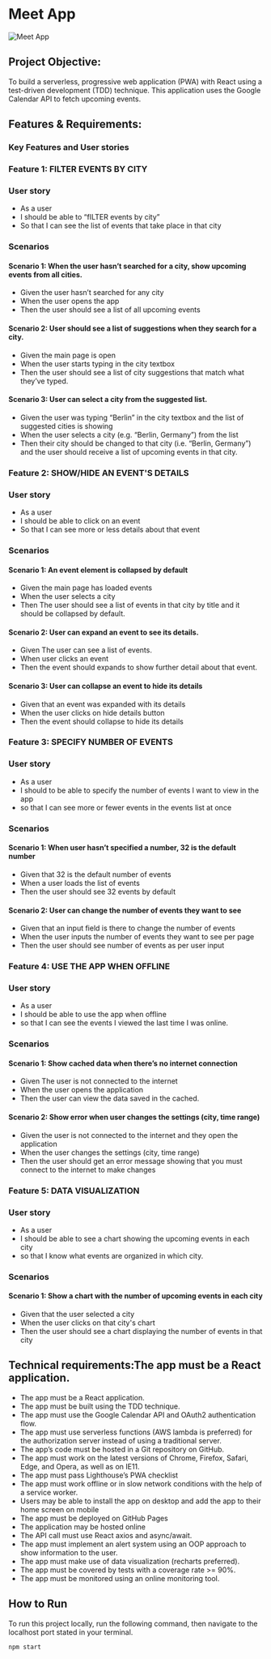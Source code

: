 # Meet App
![Meet App]()

## Project Objective:

To build a serverless, progressive web application (PWA) with React using a test-driven development (TDD) technique. This application uses the Google Calendar API to fetch upcoming events.

## Features & Requirements:
### Key Features and User stories
### Feature 1: FILTER EVENTS BY CITY
### User story
* As a user
* I should be able to “fILTER events by city”
* So that I can see the list of events that take place in that city
### Scenarios
#### Scenario 1: When the user hasn’t searched for a city, show upcoming events from all cities.
* Given the user hasn’t searched for any city
* When the user opens the app
* Then the user should see a list of all upcoming events

#### Scenario 2: User should see a list of suggestions when they search for a city.
* Given the main page is open
* When the user starts typing in the city textbox
* Then the user should see a list of city suggestions that match what they’ve typed.

#### Scenario 3: User can select a city from the suggested list.
* Given the user was typing “Berlin” in the city textbox and the list of suggested cities is showing
* When the user selects a city (e.g. “Berlin, Germany”) from the list
* Then their city should be changed to that city (i.e. “Berlin, Germany”) and the user should receive a list of upcoming events in that city.

### Feature 2: SHOW/HIDE AN EVENT'S DETAILS
### User story
* As a user
* I should be able to click on an event
* So that I can see more or less details about that event
### Scenarios
#### Scenario 1: An event element is collapsed by default
* Given the main page has loaded events
* When the user selects a city
* Then The user should see a list of events in that city by title and it should be collapsed by default.

#### Scenario 2: User can expand an event to see its details.
* Given The user can see a list of events.
* When user clicks an event 
* Then the event should expands to show further detail about that event.

#### Scenario 3: User can collapse an event to hide its details
* Given that an event was expanded with its details
* When the user clicks on hide details button
* Then the event should collapse to hide its details

### Feature 3: SPECIFY NUMBER OF EVENTS
### User story
* As a user
* I should to be able to specify the number of events I want to view in the app 
* so that I can see more or fewer events in the events list at once
### Scenarios
#### Scenario 1: When user hasn’t specified a number, 32 is the default number
* Given that 32 is the default number of events
* When a user loads the list of events
* Then the user should see 32 events by default

#### Scenario 2: User can change the number of events they want to see
* Given that an input field is there to change the number of events
* When the user inputs the number of events they want to see per page
* Then the user should see number of events as per user input

### Feature 4: USE THE APP WHEN OFFLINE
### User story
* As a user
* I should be able to use the app when offline
* so that I can see the events I viewed the last time I was online.
### Scenarios
#### Scenario 1: Show cached data when there’s no internet connection
* Given The user is not connected to the internet
* When the user opens the application
* Then the user can view the data saved in the cached.

#### Scenario 2: Show error when user changes the settings (city, time range)
* Given the user is not connected to the internet and they open the application
* When the user changes the settings (city, time range)
* Then the user should get an error message showing that you must connect to the internet to make changes

### Feature 5: DATA VISUALIZATION
### User story
* As a user
* I should be able to see a chart showing the upcoming events in each city 
* so that I know what events are organized in which city.
### Scenarios
#### Scenario 1: Show a chart with the number of upcoming events in each city
* Given that the user selected a city
* When the user clicks on that city's chart
* Then the user should see a chart displaying the number of events in that city


## Technical requirements:The app must be a React application.
* The app must be a React application.
* The app must be built using the TDD technique.
* The app must use the Google Calendar API and OAuth2 authentication flow.
* The app must use serverless functions (AWS lambda is preferred) for the authorization server instead of using a traditional server.
* The app’s code must be hosted in a Git repository on GitHub.
* The app must work on the latest versions of Chrome, Firefox, Safari, Edge, and Opera, as well as on IE11.
* The app must pass Lighthouse’s PWA checklist
* The app must work offline or in slow network conditions with the help of a service worker.
* Users may be able to install the app on desktop and add the app to their home screen on mobile
* The app must be deployed on GitHub Pages
* The application may be hosted online
* The API call must use React axios and async/await.
* The app must implement an alert system using an OOP approach to show information to the user.
* The app must make use of data visualization (recharts preferred).
* The app must be covered by tests with a coverage rate >= 90%.
* The app must be monitored using an online monitoring tool.


## How to Run

To run this project locally, run the following command, then navigate to the localhost port stated in your terminal.

```
npm start
```
